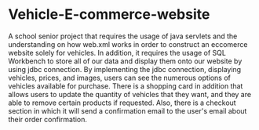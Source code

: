 # Vehicle-E-commerce-website
A school senior project that requires the usage of java servlets and the understanding on how web.xml works in order to construct an eccomerce website solely for vehicles. In addition, it requires the usage of SQL Workbench to store all of our data and display them onto our website by using jdbc connection. By implementing the jdbc connection, displaying vehicles, prices, and images, users can see the numerous options of vehicles available for purchase. There is a shopping card in addition that allows users to update the quantity of vehicles that they want, and they are able to remove certain products if requested. Also, there is a checkout section in which it will send a confirmation email to the user's email about their order confirmation.
